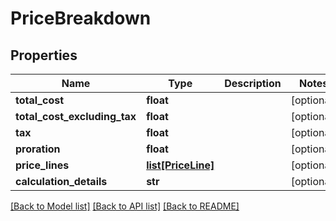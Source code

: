 # PriceBreakdown

## Properties
Name | Type | Description | Notes
------------ | ------------- | ------------- | -------------
**total_cost** | **float** |  | [optional] 
**total_cost_excluding_tax** | **float** |  | [optional] 
**tax** | **float** |  | [optional] 
**proration** | **float** |  | [optional] 
**price_lines** | [**list[PriceLine]**](PriceLine.md) |  | [optional] 
**calculation_details** | **str** |  | [optional] 

[[Back to Model list]](../README.md#documentation-for-models) [[Back to API list]](../README.md#documentation-for-api-endpoints) [[Back to README]](../README.md)

